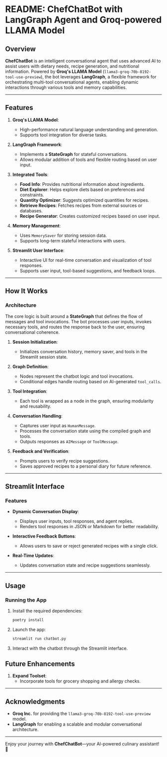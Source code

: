 
# README: ChefChatBot with LangGraph Agent and Groq-powered LLAMA Model

## Overview

**ChefChatBot** is an intelligent conversational agent that uses advanced AI to assist users with dietary needs, recipe generation, and nutritional information. Powered by **Groq's LLAMA Model** (`llama3-groq-70b-8192-tool-use-preview`), the bot leverages **LangGraph**, a flexible framework for orchestrating multi-tool conversational agents, enabling dynamic interactions through various tools and memory capabilities.

---

## Features

1. **Groq's LLAMA Model**:
   - High-performance natural language understanding and generation.
   - Supports tool integration for diverse tasks.

2. **LangGraph Framework**:
   - Implements a **StateGraph** for stateful conversations.
   - Allows modular addition of tools and flexible routing based on user input.

3. **Integrated Tools**:
   - **Food Info**: Provides nutritional information about ingredients.
   - **Diet Explorer**: Helps explore diets based on preferences and constraints.
   - **Quantity Optimizer**: Suggests optimized quantities for recipes.
   - **Retrieve Recipes**: Fetches recipes from external sources or databases.
   - **Recipe Generator**: Creates customized recipes based on user input.

4. **Memory Management**:
   - Uses `MemorySaver` for storing session data.
   - Supports long-term stateful interactions with users.

5. **Streamlit User Interface**:
   - Interactive UI for real-time conversation and visualization of tool responses.
   - Supports user input, tool-based suggestions, and feedback loops.

---

## How It Works

### Architecture

The core logic is built around a **StateGraph** that defines the flow of messages and tool invocations. The bot processes user inputs, invokes necessary tools, and routes the response back to the user, ensuring conversational coherence.

1. **Session Initialization**:
   - Initializes conversation history, memory saver, and tools in the Streamlit session state.

2. **Graph Definition**:
   - Nodes represent the chatbot logic and tool invocations.
   - Conditional edges handle routing based on AI-generated `tool_calls`.

3. **Tool Integration**:
   - Each tool is wrapped as a node in the graph, ensuring modularity and reusability.

4. **Conversation Handling**:
   - Captures user input as `HumanMessage`.
   - Processes the conversation state using the compiled graph and tools.
   - Outputs responses as `AIMessage` or `ToolMessage`.

5. **Feedback and Verification**:
   - Prompts users to verify recipe suggestions.
   - Saves approved recipes to a personal diary for future reference.

---

## Streamlit Interface

### Features

- **Dynamic Conversation Display**:
  - Displays user inputs, tool responses, and agent replies.
  - Renders tool responses in JSON or Markdown for better readability.

- **Interactive Feedback Buttons**:
  - Allows users to save or reject generated recipes with a single click.

- **Real-Time Updates**:
  - Updates conversation state and recipe suggestions seamlessly.

---

## Usage

### Running the App

1. Install the required dependencies:
   ```bash
   poetry install
   ```

2. Launch the app:
   ```bash
   streamlit run chatbot.py
   ```

3. Interact with the chatbot through the Streamlit interface.


## Future Enhancements

1. **Expand Toolset**:
   - Incorporate tools for grocery shopping and allergy checks.

---

## Acknowledgments

- **Groq Inc.** for providing the `llama3-groq-70b-8192-tool-use-preview` model.
- **LangGraph** for enabling a scalable and modular conversational architecture.

--- 

Enjoy your journey with **ChefChatBot**—your AI-powered culinary assistant! 🎉

